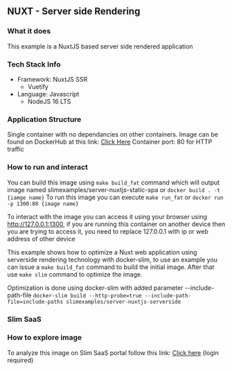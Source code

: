 ## NUXT - Server side Rendering

### What it does  
This example is a NuxtJS based server side rendered application

### Tech Stack Info  
- Framework: NuxtJS SSR
  - Vuetify
- Language: Javascript
  - NodeJS 16 LTS

### Application Structure
Single container with no dependancies on other containers.
Image can be found on DockerHub at this link: [Click Here](https://hub.docker.com/r/slimexamples/server-nuxtjs-serverside)
Container port: 80 for HTTP traffic

### How to run and interact
You can build this image using `make build_fat` command which will output image named slimexamples/server-nuxtjs-static-spa or `docker build . -t {iamge name}`
To run this image you can execute `make run_fat` or `docker run -p 1300:80 {image name}`

To interact with the image you can access it using your browser using http://127.0.0.1:1300, if you are running this container on another device then you are trying to access it, you need to replace 127.0.0.1 with ip or web address of other device

This example shows how to optimize a Nuxt web application using serverside rendering technology with docker-slim, to use an example you can issue a `make build_fat` command to build the initial image. After that use `make slim` command to optimize the image.

Optimization is done using docker-slim with added parameter --include-path-file `docker-slim build --http-probe=true --include-path-file=include-paths slimexamples/server-nuxtjs-serverside`

### Slim SaaS

### How to explore image
To analyze this image on Slim SaaS portal follow this link: [Click here](https://portal.slim.dev/home/xray/dockerhub%3A%2F%2Fdockerhub.public%2Fslimexamples%2Fserver-nuxtjs-serverside%3Alatest) (login required)
